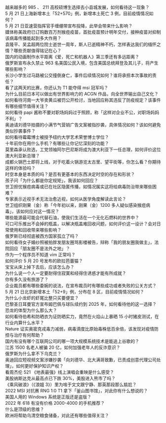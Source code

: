 越来越多的 985 、 211 高校硕博生选择去小县城发展，如何看待这一现象？  
5 月 21 日上海新增本土「52+570」例，新增本土死亡 3 例，目前疫情情况如何？  
5 月 21 日亚速营指挥官手缠绷带宣布投降，此举会带来什么影响？  
媒体称美政府已订购数百万剂猴痘疫苗，首批疫苗预计明年交付，接种疫苗对抑制该病毒传播能起到多大作用？  
袁隆平、吴孟超两位院士逝世一周年，斯人已逝精神不朽，怎样表达我们的缅怀之情？哪些贡献值得铭记在心？  
国内的动画制作水平距离《爱，死亡和机器人》第三季还有多远距离？  
俄罗斯宣布永久禁止 963 名美国公民入境，包含美国总统拜登及其儿子，将产生哪些影响？  
长沙小学生过马路被公交撞倒身亡，事件后续情况如何？谁将承担本次事故的责任？  
看了这两天的比赛，你还认为 T1 能夺得 msi 冠军吗？  
为什么目前日本可以做出有世界影响力的 ACGN 作品，向全世界输出自己文化？  
如何看待河南一大爷卖黄瓜被罚公开检讨，当地回应称其违反了防疫规定？该事件有哪些细节值得关注？  
如何看待 papi 酱称不要对职场妈妈过于照顾，称「这样对企业不公，对职场妈妈不利」？  
奥迪请刘德华拍摄的小满节气营销广告文案被指抄袭，具体情况如何？该如何避免类似抄袭事件？  
如何看待霉霉博士被授予纽约大学艺术荣誉博士学位？  
十年前你在用什么手机？有哪些让你记忆深刻的功能？  
莫里森承认败选，工党领袖阿尔巴尼斯将成为澳大利亚下一任总理，如何评价这位澳大利亚新总理？  
成都火锅巴士即将上线，对于吃着火锅游览太古里、望平街等，你怎么看？你期待这样的体验吗？  
时空本身是本质的吗？是否有更基本的东西决定时空的存在和形状？  
孩子问「为什么都是你定规矩」，我该如何回应？  
世卫担忧猴痘病毒或已在社区隐匿传播，如情况属实这将给病毒防治带来哪些困难？  
专家表示近视手术无法治愈近视，如何从医学角度解读此言论？  
世卫组织刚果（金）称「今年初以来，刚果（金）1200 多人疑似感染猴痘病毒」，该如何应对这一情况？  
哪些能源最可能会代替石油，使我们生活在一个无化石燃料的世界中？  
可口可乐推出不会掉的瓶盖，以解决瓶盖难回收问题，如何评价这一设计？会对日常使用和回收带来哪些影响？  
俄罗斯已经彻底被西方国家孤立了吗？  
如何看待女子婚纱照被拍胖发朋友圈骂影楼被告，辩称「我的朋友圈我做主」，法院回应「朋友圈不是法外之地」？  
作为一个程序员不知道 vim 正常吗？  
如何评价 5 月 20 号发布的欧拉芭蕾猫？  
宝宝从床上掉下去后，应该怎么办？  
为什么说一个人一定要耐得住寂寞和经得住诱惑才能有所成就？  
你有多久没有旅游了？  
企业裁员都有哪些委婉的说法，在宣布裁员时有哪些成功或者失败的公关方式？  
5 月 21 日北京新增本土「52+9」例，分布在 8 区，目前疫情情况如何？  
为什么小龙虾的虾尾比整只买要便宜？  
巴黎圣日耳曼官方宣布姆巴佩与球队续约到 2025 年，如何看待他的这一选择？  
恐龙的体型为什么那么大？  
如何看待伯希和防晒衣为证防晒实力，竟然在火焰山上暴晒 15 小时猪皮测试，在行业内算什么水平？  
Nature 证实奥密克戎毒力减弱，病毒滴度比原始毒株低百余倍，该发现对疫情防控与治疗有何帮助？  
国内有没有哪个互联网公司的哪一项大规模系统技术是能追上谷歌的？  
江苏 1500 名老人被骗 20 亿，如何加强老年人的反诈意识？  
俄罗斯为什么拿不下乌克兰？  
奥迪回应短视频文案涉嫌抄袭「向刘德华、北大满哥致歉，已责成创意代理公司处理」，如何更好保护知识产权？  
看周杰伦 521 《地表最强》线上演唱会重映是什么感受？  
美股纳斯达克从最高点已下跌 30%，美股进入熊市了吗？  
《乘风破浪》（《浪姐 3》）里为啥于文文跟宁静、那英那段那么尴尬？  
2022 MSI 对抗赛 RNG 1:0 T1 拿下「釜山图书馆」，对此你有什么想说的？  
美国人用的 Windows 系统是正版还是盗版？  
2022 年 618 有没有价格 2000-4000 的手机推荐？  
什么是顶级的思维？  
欧洲将帮助乌清空粮食储备，对此还有哪些值得关注？  
